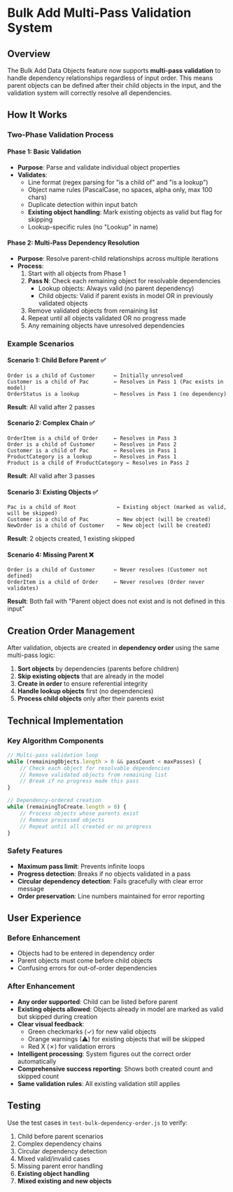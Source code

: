 # Bulk Add Multi-Pass Validation System

## Overview
The Bulk Add Data Objects feature now supports **multi-pass validation** to handle dependency relationships regardless of input order. This means parent objects can be defined after their child objects in the input, and the validation system will correctly resolve all dependencies.

## How It Works

### Two-Phase Validation Process

#### Phase 1: Basic Validation
- **Purpose**: Parse and validate individual object properties
- **Validates**:
  - Line format (regex parsing for "is a child of" and "is a lookup")
  - Object name rules (PascalCase, no spaces, alpha only, max 100 chars)
  - Duplicate detection within input batch
  - **Existing object handling**: Mark existing objects as valid but flag for skipping
  - Lookup-specific rules (no "Lookup" in name)

#### Phase 2: Multi-Pass Dependency Resolution
- **Purpose**: Resolve parent-child relationships across multiple iterations
- **Process**:
  1. Start with all objects from Phase 1
  2. **Pass N**: Check each remaining object for resolvable dependencies
     - Lookup objects: Always valid (no parent dependency)
     - Child objects: Valid if parent exists in model OR in previously validated objects
  3. Remove validated objects from remaining list
  4. Repeat until all objects validated OR no progress made
  5. Any remaining objects have unresolved dependencies

### Example Scenarios

#### Scenario 1: Child Before Parent ✅
```
Order is a child of Customer      ← Initially unresolved
Customer is a child of Pac        ← Resolves in Pass 1 (Pac exists in model)
OrderStatus is a lookup           ← Resolves in Pass 1 (no dependency)
```
**Result**: All valid after 2 passes

#### Scenario 2: Complex Chain ✅
```
OrderItem is a child of Order     ← Resolves in Pass 3
Order is a child of Customer      ← Resolves in Pass 2  
Customer is a child of Pac        ← Resolves in Pass 1
ProductCategory is a lookup       ← Resolves in Pass 1
Product is a child of ProductCategory ← Resolves in Pass 2
```
**Result**: All valid after 3 passes

#### Scenario 3: Existing Objects ✅
```
Pac is a child of Root             ← Existing object (marked as valid, will be skipped)
Customer is a child of Pac         ← New object (will be created)
NewOrder is a child of Customer    ← New object (will be created)
```
**Result**: 2 objects created, 1 existing skipped

#### Scenario 4: Missing Parent ❌
```
Order is a child of Customer      ← Never resolves (Customer not defined)
OrderItem is a child of Order     ← Never resolves (Order never validates)
```
**Result**: Both fail with "Parent object does not exist and is not defined in this input"

## Creation Order Management

After validation, objects are created in **dependency order** using the same multi-pass logic:

1. **Sort objects** by dependencies (parents before children)
2. **Skip existing objects** that are already in the model
3. **Create in order** to ensure referential integrity
4. **Handle lookup objects** first (no dependencies)
5. **Process child objects** only after their parents exist

## Technical Implementation

### Key Algorithm Components

```javascript
// Multi-pass validation loop
while (remainingObjects.length > 0 && passCount < maxPasses) {
    // Check each object for resolvable dependencies
    // Remove validated objects from remaining list
    // Break if no progress made this pass
}

// Dependency-ordered creation
while (remainingToCreate.length > 0) {
    // Process objects whose parents exist
    // Remove processed objects
    // Repeat until all created or no progress
}
```

### Safety Features

- **Maximum pass limit**: Prevents infinite loops
- **Progress detection**: Breaks if no objects validated in a pass
- **Circular dependency detection**: Fails gracefully with clear error message
- **Order preservation**: Line numbers maintained for error reporting

## User Experience

### Before Enhancement
- Objects had to be entered in dependency order
- Parent objects must come before child objects
- Confusing errors for out-of-order dependencies

### After Enhancement
- **Any order supported**: Child can be listed before parent
- **Existing objects allowed**: Objects already in model are marked as valid but skipped during creation
- **Clear visual feedback**: 
  - Green checkmarks (✓) for new valid objects
  - Orange warnings (⚠) for existing objects that will be skipped
  - Red X (✗) for validation errors
- **Intelligent processing**: System figures out the correct order automatically
- **Comprehensive success reporting**: Shows both created count and skipped count
- **Same validation rules**: All existing validation still applies

## Testing

Use the test cases in `test-bulk-dependency-order.js` to verify:
1. Child before parent scenarios
2. Complex dependency chains
3. Circular dependency detection
4. Mixed valid/invalid cases
5. Missing parent error handling
6. **Existing object handling**
7. **Mixed existing and new objects**
